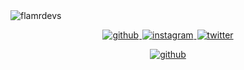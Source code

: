 <picture>
  <source media="(prefers-color-scheme: dark)" srcset="https://flamrdevs.pages.dev/svgs/1920x1080-svg-dark.svg">
  <img alt="flamrdevs" src="https://flamrdevs.pages.dev/svgs/1920x1080-svg-light.svg">
</picture>

<p align="center">
  <a title="github" href="https://github.com/flamrdevs">
    <picture>
      <source media="(prefers-color-scheme: dark)" srcset="https://flamrdevs.cyclic.app/core/icon-button?theme=dark&icon=github">
      <img alt="github" src="https://flamrdevs.cyclic.app/core/icon-button?theme=light&icon=github" hspace="1">
    </picture>
  </a>
  <a title="instagram" href="https://instagram.com/flamrdevs">
    <picture>
      <source media="(prefers-color-scheme: dark)" srcset="https://flamrdevs.cyclic.app/core/icon-button?theme=dark&icon=instagram">
      <img alt="instagram" src="https://flamrdevs.cyclic.app/core/icon-button?theme=light&icon=instagram" hspace="1">
    </picture>
  </a>
  <a title="twitter" href="https://twitter.com/flamrdevs">
    <picture>
      <source media="(prefers-color-scheme: dark)" srcset="https://flamrdevs.cyclic.app/core/icon-button?theme=dark&icon=twitter">
      <img alt="twitter" src="https://flamrdevs.cyclic.app/core/icon-button?theme=light&icon=twitter" hspace="1">
    </picture>
  </a>
</p>

<p align="center">
  <a title="website" href="https://flamrdevs.vercel.app">
    <picture>
      <source media="(prefers-color-scheme: dark)" srcset="https://flamrdevs.cyclic.app/core/button?theme=dark&text=website">
      <img alt="github" src="https://flamrdevs.cyclic.app/core/button?theme=light&text=website" hspace="1">
    </picture>
  </a>
</p>
